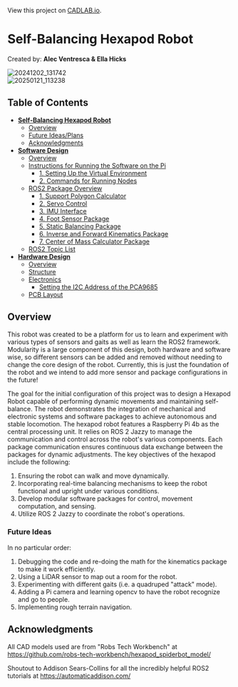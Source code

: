 View this project on [CADLAB.io](https://cadlab.io/project/29567). 

# Self-Balancing Hexapod Robot
Created by: **Alec Ventresca & Ella Hicks**  

![20241202_131742](https://github.com/user-attachments/assets/5de234e7-d59f-4bf5-8e5d-8d2eb02bb3d5)  
![20250121_113238](https://github.com/user-attachments/assets/fea8ef70-b5f5-4ef7-884a-de20f4737911)



## Table of Contents
 - **[Self-Balancing Hexapod Robot](#self-balancing-hexapod-robot)**
   - [Overview](#overview)
   - [Future Ideas/Plans](#future-ideas)
   - [Acknowledgments](#acknowledgments) 
- [**Software Design**](ros2_ws/README.md)
  - [Overview](ros2_ws/README.md#overview)
  - [Instructions for Running the Software on the Pi](ros2_ws/README.md#instructions-for-running-the-software-on-the-pi)
    - [1. Setting Up the Virtual Environment](ros2_ws/README.md#1-setting-up-the-virtual-environment)
    - [2. Commands for Running Nodes](ros2_ws/README.md#2-commands-for-running-nodes)
  - [ROS2 Package Overview](ros2_ws/README.md#ros2-package-overview)
    - [1. Support Polygon Calculator](ros2_ws/README.md#1-support-polygon-calculator)
    - [2. Servo Control](ros2_ws/README.md#2-servo-control)
    - [3. IMU Interface](ros2_ws/README.md#3-imu-interface)
    - [4. Foot Sensor Package](ros2_ws/README.md#4-foot-sensor-package)
    - [5. Static Balancing Package](ros2_ws/README.md#5-static-balancing-package)
    - [6. Inverse and Forward Kinematics Package](ros2_ws/README.md#6-inverse-and-forward-kinematics-package)
    - [7. Center of Mass Calculator Package](ros2_ws/README.md#7-center-of-mass-calculator-package)
  - [ROS2 Topic List](ros2_ws/README.md#ros2-topic-list)
- [**Hardware Design**](hardware/README.md) 
  - [Overview](hardware/README.md#overview)
  - [Structure](hardware/README.md#structure)
  - [Electronics](hardware/README.md#electronics)
    - [Setting the I2C Address of the PCA9685](hardware/README.md#setting-the-i2c-address-of-the-pca9685)
  - [PCB Layout](hardware/README.md#pcb-layout)


## Overview
This robot was created to be a platform for us to learn and experiment with various types of sensors and gaits as well as learn the ROS2 framework. Modularity is a large component of this design, both hardware and software wise, so different sensors can be added and removed without needing to change the core design of the robot. Currently, this is just the foundation of the robot and we intend to add more sensor and package configurations in the future!  

The goal for the initial configuration of this project was to design a Hexapod Robot capable of performing dynamic movements and maintaining self-balance. The robot demonstrates the integration of mechanical and electronic systems and software packages to achieve autonomous and stable locomotion. The hexapod robot features a Raspberry Pi 4b as the central processing unit. It relies on ROS 2 Jazzy to manage the communication and control across the robot's various components. Each package communication ensures continuous data exchange between the packages for dynamic adjustments. The key objectives of the hexapod include the following:

1. Ensuring the robot can walk and move dynamically.
2. Incorporating real-time balancing mechanisms to keep the robot functional and upright under various conditions.
3. Develop modular software packages for control, movement computation, and sensing.
4. Utilize ROS 2 Jazzy to coordinate the robot's operations.

### Future Ideas
In no particular order:
1. Debugging the code and re-doing the math for the kinematics package to make it work efficiently.
2. Using a LiDAR sensor to map out a room for the robot.
3. Experimenting with different gaits (i.e. a quadruped "attack" mode).
4. Adding a Pi camera and learning opencv to have the robot recognize and go to people.
5. Implementing rough terrain navigation.


## Acknowledgments
All CAD models used are from "Robs Tech Workbench" at https://github.com/robs-tech-workbench/hexapod_spiderbot_model/
  
Shoutout to Addison Sears-Collins for all the incredibly helpful ROS2 tutorials at https://automaticaddison.com/



